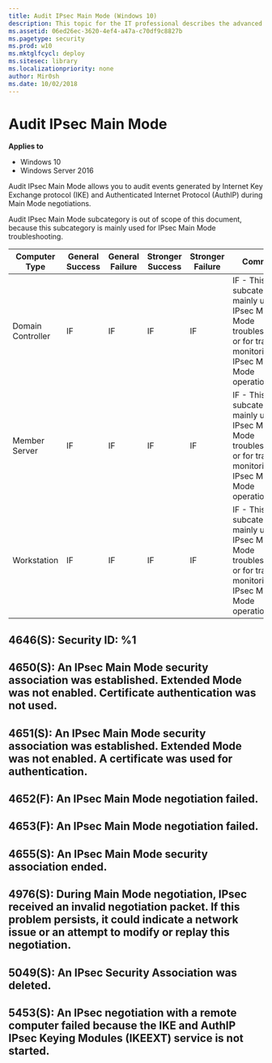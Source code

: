```yaml
---
title: Audit IPsec Main Mode (Windows 10)
description: This topic for the IT professional describes the advanced security audit policy setting, Audit IPsec Main Mode, which determines whether the operating system generates events for the results of the Internet Key Exchange (IKE) protocol and Authenticated Internet Protocol (AuthIP) during Main Mode negotiations.
ms.assetid: 06ed26ec-3620-4ef4-a47a-c70df9c8827b
ms.pagetype: security
ms.prod: w10
ms.mktglfcycl: deploy
ms.sitesec: library
ms.localizationpriority: none
author: Mir0sh
ms.date: 10/02/2018
---
```


# Audit IPsec Main Mode

**Applies to**
-   Windows 10
-   Windows Server 2016


Audit IPsec Main Mode allows you to audit events generated by Internet Key Exchange protocol (IKE) and Authenticated Internet Protocol (AuthIP) during Main Mode negotiations.

Audit IPsec Main Mode subcategory is out of scope of this document, because this subcategory is mainly used for IPsec Main Mode troubleshooting.

| Computer Type     | General Success | General Failure | Stronger Success | Stronger Failure | Comments                                                                                                                           |
|-------------------|-----------------|-----------------|------------------|------------------|------------------------------------------------------------------------------------------------------------------------------------|
| Domain Controller | IF              | IF              | IF               | IF               | IF - This subcategory is mainly used for IPsec Main Mode troubleshooting, or for tracing or monitoring IPsec Main Mode operations. |
| Member Server     | IF              | IF              | IF               | IF               | IF - This subcategory is mainly used for IPsec Main Mode troubleshooting, or for tracing or monitoring IPsec Main Mode operations. |
| Workstation       | IF              | IF              | IF               | IF               | IF - This subcategory is mainly used for IPsec Main Mode troubleshooting, or for tracing or monitoring IPsec Main Mode operations. |

## 4646(S): Security ID: %1

## 4650(S): An IPsec Main Mode security association was established. Extended Mode was not enabled. Certificate authentication was not used.

## 4651(S): An IPsec Main Mode security association was established. Extended Mode was not enabled. A certificate was used for authentication.

## 4652(F): An IPsec Main Mode negotiation failed.

## 4653(F): An IPsec Main Mode negotiation failed.

## 4655(S): An IPsec Main Mode security association ended.

## 4976(S): During Main Mode negotiation, IPsec received an invalid negotiation packet. If this problem persists, it could indicate a network issue or an attempt to modify or replay this negotiation.

## 5049(S): An IPsec Security Association was deleted.

## 5453(S): An IPsec negotiation with a remote computer failed because the IKE and AuthIP IPsec Keying Modules (IKEEXT) service is not started.

